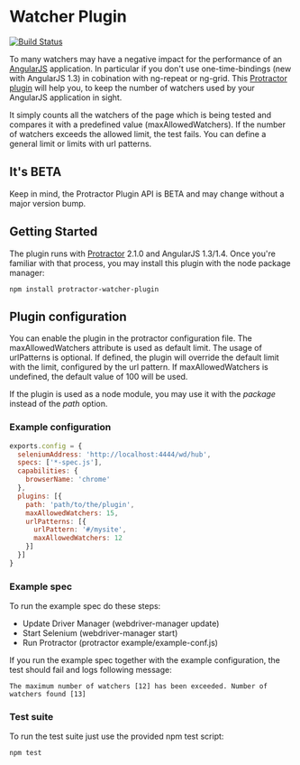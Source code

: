 ﻿# Watcher Plugin

[![Build Status](https://api.travis-ci.org/hirtenfelder/protractor-watcher-plugin.svg?branch=master)](https://travis-ci.org/hirtenfelder/protractor-watcher-plugin)

To many watchers may have a negative impact for the performance of an [AngularJS](https://www.angularjs.org/) application. In particular
if you don't use one-time-bindings (new with AngularJS 1.3) in cobination with ng-repeat or ng-grid.
This [Protractor plugin](https://github.com/angular/protractor/blob/master/docs/plugins.md) will help you, 
to keep the number of watchers used by your AngularJS application in sight. 

It simply counts all the watchers of the page which is being tested and compares it with a predefined value (maxAllowedWatchers). 
If the number of watchers exceeds the allowed limit, the test fails. You can define a general limit or limits with url patterns.

## It's BETA

Keep in mind, the Protractor Plugin API is BETA and may change without a major version bump.

## Getting Started

The plugin runs with [Protractor](http://angular.github.io/protractor/#/) 2.1.0 and AngularJS 1.3/1.4. Once you're familiar with that process, you may install this plugin with the node package manager:

```
npm install protractor-watcher-plugin
```

## Plugin configuration

You can enable the plugin in the protractor configuration file. The maxAllowedWatchers attribute is used as default limit.
The usage of urlPatterns is optional. If defined, the plugin will override the default limit with the limit, configured by
the url pattern. If maxAllowedWatchers is undefined, the default value of 100 will be used.

If the plugin is used as a node module, you may use it with the *package* instead of the *path* option.

### Example configuration

```javascript
exports.config = {
  seleniumAddress: 'http://localhost:4444/wd/hub',
  specs: ['*-spec.js'],
  capabilities: {
    browserName: 'chrome'
  },
  plugins: [{
    path: 'path/to/the/plugin',
    maxAllowedWatchers: 15,
    urlPatterns: [{
      urlPattern: '#/mysite',
      maxAllowedWatchers: 12
    }]
  }]
}
```

### Example spec

To run the example spec do these steps:

- Update Driver Manager (webdriver-manager update)
- Start Selenium (webdriver-manager start)
- Run Protractor (protractor example/example-conf.js)

If you run the example spec together with the example configuration, the test should fail and logs following message:

```
The maximum number of watchers [12] has been exceeded. Number of watchers found [13]
```

### Test suite

To run the test suite just use the provided npm test script:

```
npm test
```